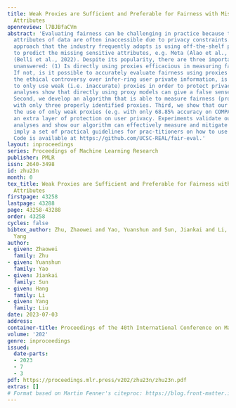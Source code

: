 ```yaml
---
title: Weak Proxies are Sufficient and Preferable for Fairness with Missing Sensitive
  Attributes
openreview: l7BJBfaCVm
abstract: 'Evaluating fairness can be challenging in practice because the sensitive
  attributes of data are often inaccessible due to privacy constraints. The go-to
  approach that the industry frequently adopts is using off-the-shelf proxy models
  to predict the missing sensitive attributes, e.g. Meta (Alao et al., 2021) and Twitter
  (Belli et al., 2022). Despite its popularity, there are three important questions
  unanswered: (1) Is directly using proxies efficacious in measuring fairness? (2)
  If not, is it possible to accurately evaluate fairness using proxies only? (3) Given
  the ethical controversy over infer-ring user private information, is it possible
  to only use weak (i.e. inaccurate) proxies in order to protect privacy? Our theoretical
  analyses show that directly using proxy models can give a false sense of (un)fairness.
  Second, we develop an algorithm that is able to measure fairness (provably) accurately
  with only three properly identified proxies. Third, we show that our algorithm allows
  the use of only weak proxies (e.g. with only 68.85% accuracy on COMPAS), adding
  an extra layer of protection on user privacy. Experiments validate our theoretical
  analyses and show our algorithm can effectively measure and mitigate bias. Our results
  imply a set of practical guidelines for prac-titioners on how to use proxies properly.
  Code is available at https://github.com/UCSC-REAL/fair-eval.'
layout: inproceedings
series: Proceedings of Machine Learning Research
publisher: PMLR
issn: 2640-3498
id: zhu23n
month: 0
tex_title: Weak Proxies are Sufficient and Preferable for Fairness with Missing Sensitive
  Attributes
firstpage: 43258
lastpage: 43288
page: 43258-43288
order: 43258
cycles: false
bibtex_author: Zhu, Zhaowei and Yao, Yuanshun and Sun, Jiankai and Li, Hang and Liu,
  Yang
author:
- given: Zhaowei
  family: Zhu
- given: Yuanshun
  family: Yao
- given: Jiankai
  family: Sun
- given: Hang
  family: Li
- given: Yang
  family: Liu
date: 2023-07-03
address: 
container-title: Proceedings of the 40th International Conference on Machine Learning
volume: '202'
genre: inproceedings
issued:
  date-parts:
  - 2023
  - 7
  - 3
pdf: https://proceedings.mlr.press/v202/zhu23n/zhu23n.pdf
extras: []
# Format based on Martin Fenner's citeproc: https://blog.front-matter.io/posts/citeproc-yaml-for-bibliographies/
---
```

